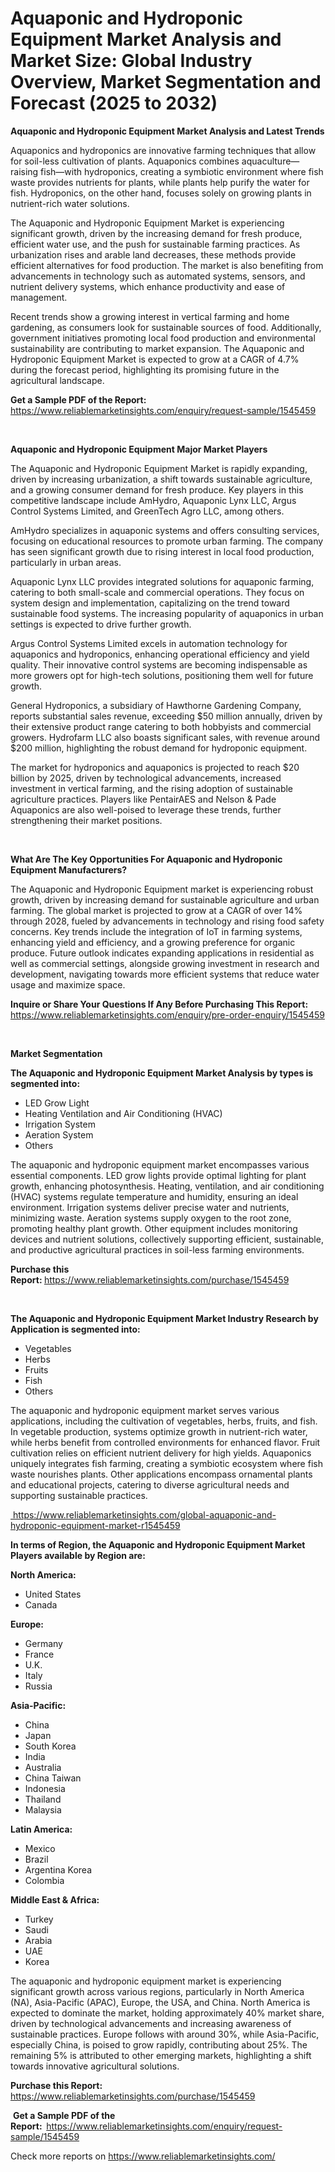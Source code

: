 <p><h1>Aquaponic and Hydroponic Equipment Market Analysis and Market Size: Global Industry Overview, Market Segmentation and Forecast (2025 to 2032)</h1></p><p><strong>Aquaponic and Hydroponic Equipment Market Analysis and Latest Trends</strong></p>
<p><p>Aquaponics and hydroponics are innovative farming techniques that allow for soil-less cultivation of plants. Aquaponics combines aquaculture—raising fish—with hydroponics, creating a symbiotic environment where fish waste provides nutrients for plants, while plants help purify the water for fish. Hydroponics, on the other hand, focuses solely on growing plants in nutrient-rich water solutions.</p><p>The Aquaponic and Hydroponic Equipment Market is experiencing significant growth, driven by the increasing demand for fresh produce, efficient water use, and the push for sustainable farming practices. As urbanization rises and arable land decreases, these methods provide efficient alternatives for food production. The market is also benefiting from advancements in technology such as automated systems, sensors, and nutrient delivery systems, which enhance productivity and ease of management.</p><p>Recent trends show a growing interest in vertical farming and home gardening, as consumers look for sustainable sources of food. Additionally, government initiatives promoting local food production and environmental sustainability are contributing to market expansion. The Aquaponic and Hydroponic Equipment Market is expected to grow at a CAGR of 4.7% during the forecast period, highlighting its promising future in the agricultural landscape.</p></p>
<p><strong>Get a Sample PDF of the Report:&nbsp;</strong> <a href="https://www.reliablemarketinsights.com/enquiry/request-sample/1545459?utm_campaign=3260&utm_medium=2&utm_source=Github&utm_content=ia&utm_term=11042025&utm_id=aquaponic-and-hydroponic-equipment">https://www.reliablemarketinsights.com/enquiry/request-sample/1545459</a></p>
<p>&nbsp;</p>
<p><strong>Aquaponic and Hydroponic Equipment Major Market Players</strong></p>
<p><p>The Aquaponic and Hydroponic Equipment Market is rapidly expanding, driven by increasing urbanization, a shift towards sustainable agriculture, and a growing consumer demand for fresh produce. Key players in this competitive landscape include AmHydro, Aquaponic Lynx LLC, Argus Control Systems Limited, and GreenTech Agro LLC, among others.</p><p>AmHydro specializes in aquaponic systems and offers consulting services, focusing on educational resources to promote urban farming. The company has seen significant growth due to rising interest in local food production, particularly in urban areas.</p><p>Aquaponic Lynx LLC provides integrated solutions for aquaponic farming, catering to both small-scale and commercial operations. They focus on system design and implementation, capitalizing on the trend toward sustainable food systems. The increasing popularity of aquaponics in urban settings is expected to drive further growth.</p><p>Argus Control Systems Limited excels in automation technology for aquaponics and hydroponics, enhancing operational efficiency and yield quality. Their innovative control systems are becoming indispensable as more growers opt for high-tech solutions, positioning them well for future growth.</p><p>General Hydroponics, a subsidiary of Hawthorne Gardening Company, reports substantial sales revenue, exceeding $50 million annually, driven by their extensive product range catering to both hobbyists and commercial growers. Hydrofarm LLC also boasts significant sales, with revenue around $200 million, highlighting the robust demand for hydroponic equipment.</p><p>The market for hydroponics and aquaponics is projected to reach $20 billion by 2025, driven by technological advancements, increased investment in vertical farming, and the rising adoption of sustainable agriculture practices. Players like PentairAES and Nelson & Pade Aquaponics are also well-poised to leverage these trends, further strengthening their market positions.</p></p>
<p>&nbsp;</p>
<p><strong>What Are The Key Opportunities For Aquaponic and Hydroponic Equipment Manufacturers?</strong></p>
<p><p>The Aquaponic and Hydroponic Equipment market is experiencing robust growth, driven by increasing demand for sustainable agriculture and urban farming. The global market is projected to grow at a CAGR of over 14% through 2028, fueled by advancements in technology and rising food safety concerns. Key trends include the integration of IoT in farming systems, enhancing yield and efficiency, and a growing preference for organic produce. Future outlook indicates expanding applications in residential as well as commercial settings, alongside growing investment in research and development, navigating towards more efficient systems that reduce water usage and maximize space.</p></p>
<p><strong>Inquire or Share Your Questions If Any Before Purchasing This Report:</strong> <a href="https://www.reliablemarketinsights.com/enquiry/pre-order-enquiry/1545459?utm_campaign=3260&utm_medium=2&utm_source=Github&utm_content=ia&utm_term=11042025&utm_id=aquaponic-and-hydroponic-equipment">https://www.reliablemarketinsights.com/enquiry/pre-order-enquiry/1545459</a></p>
<p>&nbsp;</p>
<p><strong>Market Segmentation</strong></p>
<p><strong>The Aquaponic and Hydroponic Equipment Market Analysis by types is segmented into:</strong></p>
<p><ul><li>LED Grow Light</li><li>Heating Ventilation and Air Conditioning (HVAC)</li><li>Irrigation System</li><li>Aeration System</li><li>Others</li></ul></p>
<p><p>The aquaponic and hydroponic equipment market encompasses various essential components. LED grow lights provide optimal lighting for plant growth, enhancing photosynthesis. Heating, ventilation, and air conditioning (HVAC) systems regulate temperature and humidity, ensuring an ideal environment. Irrigation systems deliver precise water and nutrients, minimizing waste. Aeration systems supply oxygen to the root zone, promoting healthy plant growth. Other equipment includes monitoring devices and nutrient solutions, collectively supporting efficient, sustainable, and productive agricultural practices in soil-less farming environments.</p></p>
<p><strong>Purchase this Report:&nbsp;</strong><a href="https://www.reliablemarketinsights.com/purchase/1545459?utm_campaign=3260&utm_medium=2&utm_source=Github&utm_content=ia&utm_term=11042025&utm_id=aquaponic-and-hydroponic-equipment">https://www.reliablemarketinsights.com/purchase/1545459</a></p>
<p>&nbsp;</p>
<p><strong>The Aquaponic and Hydroponic Equipment Market Industry Research by Application is segmented into:</strong></p>
<p><ul><li>Vegetables</li><li>Herbs</li><li>Fruits</li><li>Fish</li><li>Others</li></ul></p>
<p><p>The aquaponic and hydroponic equipment market serves various applications, including the cultivation of vegetables, herbs, fruits, and fish. In vegetable production, systems optimize growth in nutrient-rich water, while herbs benefit from controlled environments for enhanced flavor. Fruit cultivation relies on efficient nutrient delivery for high yields. Aquaponics uniquely integrates fish farming, creating a symbiotic ecosystem where fish waste nourishes plants. Other applications encompass ornamental plants and educational projects, catering to diverse agricultural needs and supporting sustainable practices.</p></p>
<p><a href="https://www.reliablemarketinsights.com/global-aquaponic-and-hydroponic-equipment-market-r1545459?utm_campaign=3260&utm_medium=2&utm_source=Github&utm_content=ia&utm_term=11042025&utm_id=aquaponic-and-hydroponic-equipment">&nbsp;https://www.reliablemarketinsights.com/global-aquaponic-and-hydroponic-equipment-market-r1545459</a></p>
<p><strong>In terms of Region, the Aquaponic and Hydroponic Equipment Market Players available by Region are:</strong></p>
<p>
    <p> <strong> North America: </strong>
        <ul>
            <li>United States</li>
            <li>Canada</li>
        </ul>
        </p> 
    <p> <strong> Europe: </strong>
        <ul>
            <li>Germany</li>
            <li>France</li>
            <li>U.K.</li>
            <li>Italy</li>
            <li>Russia</li>
        </ul>
        </p> 
    <p> <strong> Asia-Pacific: </strong>
        <ul>
            <li>China</li>
            <li>Japan</li>
            <li>South Korea</li>
            <li>India</li>
            <li>Australia</li>
            <li>China Taiwan</li>
            <li>Indonesia</li>
            <li>Thailand</li>
            <li>Malaysia</li>
        </ul>
        </p> 
    <p> <strong> Latin America: </strong>
        <ul>
            <li>Mexico</li>
            <li>Brazil</li>
            <li>Argentina Korea</li>
            <li>Colombia</li>
        </ul>
        </p> 
    <p> <strong> Middle East & Africa: </strong>
        <ul>
            <li>Turkey</li>
            <li>Saudi</li>
            <li>Arabia</li>
            <li>UAE</li>
            <li>Korea</li>
        </ul>
    </p>
    </p>
<p><p>The aquaponic and hydroponic equipment market is experiencing significant growth across various regions, particularly in North America (NA), Asia-Pacific (APAC), Europe, the USA, and China. North America is expected to dominate the market, holding approximately 40% market share, driven by technological advancements and increasing awareness of sustainable practices. Europe follows with around 30%, while Asia-Pacific, especially China, is poised to grow rapidly, contributing about 25%. The remaining 5% is attributed to other emerging markets, highlighting a shift towards innovative agricultural solutions.</p></p>
<p><strong>Purchase this Report: </strong><a href="https://www.reliablemarketinsights.com/purchase/1545459?utm_campaign=3260&utm_medium=2&utm_source=Github&utm_content=ia&utm_term=11042025&utm_id=aquaponic-and-hydroponic-equipment">https://www.reliablemarketinsights.com/purchase/1545459</a></p>
<p>&nbsp;<strong>Get a Sample PDF of the Report:&nbsp;&nbsp;</strong><a href="https://www.reliablemarketinsights.com/enquiry/request-sample/1545459?utm_campaign=3260&utm_medium=2&utm_source=Github&utm_content=ia&utm_term=11042025&utm_id=aquaponic-and-hydroponic-equipment">https://www.reliablemarketinsights.com/enquiry/request-sample/1545459</a></p>
<p><strong></strong></p>
<p>Check more reports on <a href="https://www.reliablemarketinsights.com/?utm_campaign=3260&utm_medium=2&utm_source=Github&utm_content=ia&utm_term=11042025&utm_id=aquaponic-and-hydroponic-equipment">https://www.reliablemarketinsights.com/</a></p>